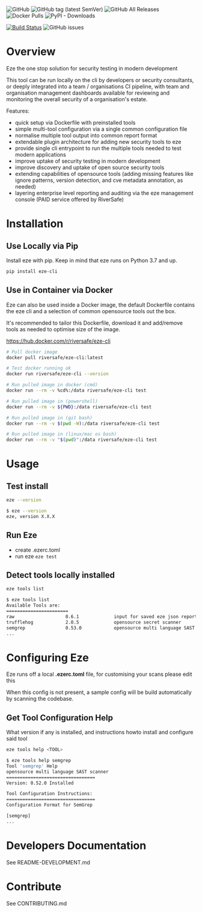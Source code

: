 ![GitHub](https://img.shields.io/github/license/riversafeuk/eze-cli?color=03ac13)
![GitHub tag (latest SemVer)](https://img.shields.io/github/v/tag/riversafeuk/eze-cli?label=release&logo=github)
![GitHub All Releases](https://img.shields.io/github/downloads/RiverSafeUK/eze-cli/total?logo=github)
![Docker Pulls](https://img.shields.io/docker/pulls/riversafe/eze-cli?logo=docker)
![PyPI - Downloads](https://img.shields.io/pypi/dm/eze-cli?logo=pypi)

[![Build Status](https://dev.azure.com/riversafe/DevSecOps/_apis/build/status/RiverSafeUK.eze-cli?branchName=develop)](https://dev.azure.com/riversafe/DevSecOps/_build/latest?definitionId=14&branchName=develop)
![GitHub issues](https://img.shields.io/github/issues/riversafeUK/eze-cli?style=flat-square)

# Overview

Eze the one stop solution for security testing in modern development

This tool can be run locally on the cli by developers or security consultants, or deeply integrated into a team / organisations CI pipeline, with team and organisation management dashboards available for reviewing and monitoring the overall security of a organisation's estate.

Features:
- quick setup via Dockerfile with preinstalled tools
- simple multi-tool configuration via a single common configuration file
- normalise multiple tool output into common report format
- extendable plugin architecture for adding new security tools to eze
- provide single cli entrypoint to run the multiple tools needed to test modern applications
- improve uptake of security testing in modern development
- improve discovery and uptake of open source security tools
- extending capabilities of opensource tools
  (adding missing features like ignore patterns, version detection, and cve metadata annotation, as needed)
- layering enterprise level reporting and auditing via the eze management console (PAID service offered by RiverSafe)

# Installation
## Use Locally via Pip
Install eze with pip. Keep in mind that eze runs on Python 3.7 and up.

```bash
pip install eze-cli
```

## Use in Container via Docker
Eze can also be used inside a Docker image, the default Dockerfile contains the eze cli and a selection of common opensource tools out the box.

It's recommended to tailor this Dockerfile, download it and add/remove tools as needed to optimise size of the image.

https://hub.docker.com/r/riversafe/eze-cli

```bash
# Pull docker image
docker pull riversafe/eze-cli:latest

# Test docker running ok
docker run riversafe/eze-cli --version

# Run pulled image in docker (cmd)
docker run --rm -v %cd%:/data riversafe/eze-cli test

# Run pulled image in (powershell)
docker run --rm -v ${PWD}:/data riversafe/eze-cli test

# Run pulled image in (git bash)
docker run --rm -v $(pwd -W):/data riversafe/eze-cli test

# Run pulled image in (linux/mac os bash)
docker run --rm -v "$(pwd)":/data riversafe/eze-cli test
```

# Usage

## Test install

```bash
eze --version
```

```bash
$ eze --version
eze, version X.X.X
```

## Run Eze

- create .ezerc.toml
- run eze
  ```eze test```

## Detect tools locally installed

```bash
eze tools list
```

```bash
$ eze tools list
Available Tools are:
=======================
raw                   0.6.1             input for saved eze json reports
trufflehog            2.0.5             opensource secret scanner
semgrep               0.53.0            opensource multi language SAST scanner
...
```

# Configuring Eze
Eze runs off a local **.ezerc.toml** file, for customising your scans please edit this

When this config is not present, a sample config will be build automatically by scanning the codebase.

## Get Tool Configuration Help

What version if any is installed, and instructions howto install and configure said tool

```bash
eze tools help <TOOL>
```

```bash
$ eze tools help semgrep
Tool 'semgrep' Help
opensource multi language SAST scanner
=================================
Version: 0.52.0 Installed

Tool Configuration Instructions:
=================================
Configuration Format for SemGrep

[semgrep]
...
```

# Developers Documentation

See README-DEVELOPMENT.md

# Contribute

See CONTRIBUTING.md

[release]: https://github.com/RiverSafeUK/eze-cli/releases
[release-img]: https://img.shields.io/github/release/RiverSafeUK/eze-cli.svg?logo=github
